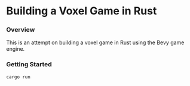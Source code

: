 # Building a Voxel Game in Rust

### Overview

This is an attempt on building a voxel game in Rust using the Bevy game engine.

### Getting Started

```bash
cargo run
```